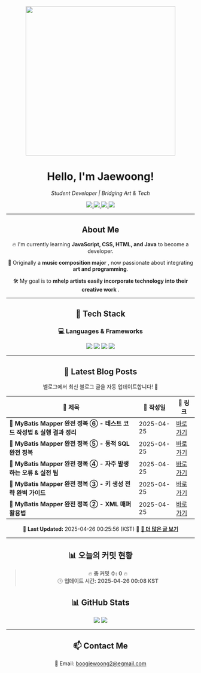
<div align="center">
  <img src="https://github.com/Jaewoong-Hwang/Jaewoong-Hwang/blob/main/Character.gif" width="400">
<h1 align="center" font-weight="bold">Hello, I'm Jaewoong! </h1>

<p align="center"><em>Student Developer | Bridging Art & Tech</em></p>

<p align="center">
  <a href="https://github.com/Jaewoong-Hwang">
    <img src="https://img.shields.io/github/followers/Jaewoong-Hwang?label=Follow&style=social" />
  </a>
  <a href="https://velog.io/@mypalebluedot29/posts">
    <img src="https://img.shields.io/badge/Velog-20C997?style=flat-square&logo=velog&logoColor=white"/>
  </a>
  <a href="https://www.youtube.com/@boogiewoong2819">
    <img src="https://img.shields.io/badge/YouTube-FF0000?style=flat-square&logo=youtube&logoColor=white"/>
  </a>
  <a href="https://www.instagram.com/boogie_woong2">
    <img src="https://img.shields.io/badge/Instagram-E4405F?style=flat-square&logo=instagram&logoColor=white"/>
  </a>
</p>

---

## About Me
 <p>🔥 I'm currently learning <strong>JavaScript, CSS, HTML, and Java</strong> to become a developer.</p>
 <p>🎨 Originally a <strong>music composition major</strong> , now passionate about integrating <strong>art and programming</strong>.</p>
 <p>🛠 My goal is to <strong>mhelp artists easily incorporate technology into their creative work</strong> .</p>

---

## 🚀 Tech Stack
### 💻 Languages & Frameworks
<p>
  <img src="https://img.shields.io/badge/JavaScript-F7DF1E?style=for-the-badge&logo=javascript&logoColor=black"/>
  <img src="https://img.shields.io/badge/CSS3-1572B6?style=for-the-badge&logo=css3&logoColor=white"/>
  <img src="https://img.shields.io/badge/HTML5-E34F26?style=for-the-badge&logo=html5&logoColor=white"/>
  <img src="https://img.shields.io/badge/Java-007396?style=for-the-badge&logo=java&logoColor=white"/>
</p>

---



## 📝 Latest Blog Posts
 벨로그에서 최신 블로그 글을 자동 업데이트합니다! 🚀

<!-- BLOG-POST-LIST:START -->
| 📝 제목 | 📅 작성일 | 🔗 링크 |
|---------|------------------|---------|
| **📌 MyBatis Mapper 완전 정복 ⑥ - 테스트 코드 작성법 & 실행 결과 정리** | 2025-04-25 | [바로가기](https://velog.io/@mypalebluedot29/MyBatis-Mapper-완전-정복-테스트-코드-작성법-실행-결과-정리-c84oi900) |
| **📌 MyBatis Mapper 완전 정복 ⑤ - 동적 SQL 완전 정복** | 2025-04-25 | [바로가기](https://velog.io/@mypalebluedot29/MyBatis-Mapper-완전-정복-동적-SQL-완전-정복-ev0kmjc4) |
| **📌 MyBatis Mapper 완전 정복 ④ - 자주 발생하는 오류 & 실전 팁** | 2025-04-25 | [바로가기](https://velog.io/@mypalebluedot29/MyBatis-Mapper-완전-정복-자주-발생하는-오류-실전-팁-iajos87c) |
| **📌 MyBatis Mapper 완전 정복 ③ - 키 생성 전략 완벽 가이드** | 2025-04-25 | [바로가기](https://velog.io/@mypalebluedot29/MyBatis-Mapper-완전-정복-키-생성-전략-완벽-가이드-rqteyhxp) |
| **📌 MyBatis Mapper 완전 정복 ② - XML 매퍼 활용법** | 2025-04-25 | [바로가기](https://velog.io/@mypalebluedot29/MyBatis-Mapper-완전-정복-XML-매퍼-활용법) |

📅 **Last Updated:** 2025-04-26 00:25:56 (KST)
🔗 **[📖 더 많은 글 보기](https://velog.io/@mypalebluedot29)**
<!-- BLOG-POST-LIST:END -->




---




































































































































































































































































































































































































































































































































































































## 📊 오늘의 커밋 현황
> 🔥 **총 커밋 수:** **0** 🔥  
> 🕒 **업데이트 시간:** **2025-04-26 00:08 KST**

## 📊 GitHub Stats
<p align="center">
  <img src="https://github-readme-stats.vercel.app/api?username=Jaewoong-Hwang&show_icons=true&theme=tokyonight"/>
  <img src="https://github-readme-streak-stats.herokuapp.com/?user=Jaewoong-Hwang&theme=tokyonight"/>
</p>


---

## 📫 Contact Me
 📧 Email: boogiewoong2@egmail.com 

</div>





